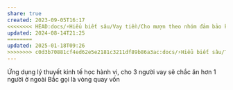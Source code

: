 ```yaml
---
share: true
created: 2023-09-05T16:17
<<<<<<<< HEAD:docs/⚡Hiểu biết sâu/Vay tiền/Cho mượn theo nhóm đảm bảo không bị quịt hơn.md
updated: 2024-08-14T21:25
========
updated: 2025-01-18T09:26
>>>>>>>> c0d3b70881cf4ed62e5e2181c3211df89b86a3ac:docs/⚡Hiểu biết sâu/Tổ chức tài chính/Tổ chức tín dụng/Cho vay theo nhóm đảm bảo không bị quịt hơn.md
---
```

Ứng dụng lý thuyết kinh tế học hành vi, cho 3 người vay sẽ chắc ăn hơn 1 người
ở ngoài Bắc gọi là vòng quay vốn

